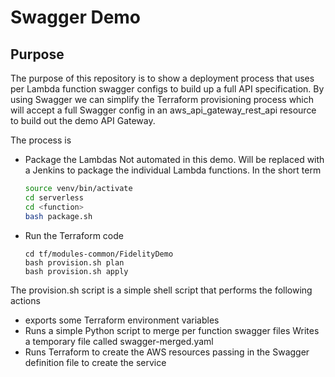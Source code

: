 # Swagger Demo

## Purpose

The purpose of this repository is to show a deployment process that uses per Lambda function 
swagger configs to build up a full API specification. By using Swagger we can simplify the 
Terraform provisioning process which will accept a full Swagger config in an 
aws_api_gateway_rest_api resource to build out the demo API Gateway. 

The process is 

* Package the Lambdas
  Not automated in this demo. Will be replaced with a Jenkins to package the individual 
  Lambda functions. In the short term<br />
  ```bash
  source venv/bin/activate
  cd serverless
  cd <function>
  bash package.sh
  ```
  
* Run the Terraform code 
  ```
  cd tf/modules-common/FidelityDemo
  bash provision.sh plan 
  bash provision.sh apply 
  ```
  
The provision.sh script is a simple shell script that performs the following actions 
* exports some Terraform environment variables 
* Runs a simple Python script to merge per function swagger files 
  Writes a temporary file called swagger-merged.yaml 
* Runs Terraform to create the AWS resources passing in the Swagger definition file 
  to create the service 
  
  

 
  





